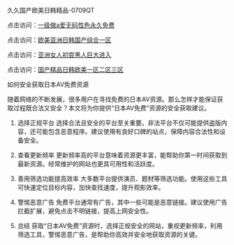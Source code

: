 久久国产欧美日韩精品-0709QT

点击访问：<a href="https://heiliaozj3tjd.pages.dev">一级做a爱无码性色永久免费</a>

点击访问：<a href="https://bsdf-5f5.pages.dev/">欧美亚洲日韩国产综合一区</a>

点击访问：<a href="https://cfad.pages.dev/">亚洲女人初尝黑人巨大进入</a>

点击访问：<a href="https://rtj-3zo.pages.dev/">国产精品日韩欧美一区二区三区</a>


如何安全获取日本AV免费资源

随着网络的不断发展，很多用户在寻找免费的日本AV资源。那么怎样才能保证获取过程既合法又安全？本文将为你提供“日本AV免费”资源的安全获取建议。

1. 选择正规平台
选择合法且安全的平台至关重要。非法平台不仅可能提供盗版内容，还可能包含恶意程序。建议使用有良好口碑的站点，保障内容合法性和设备安全。

2. 查看更新频率
更新频率高的平台意味着资源更丰富，能帮助你第一时间获取到最新资源。经常维护的网站也更具可用性和活跃度。

3. 善用筛选功能提高效率
大多数平台提供演员、题材等筛选功能。使用这些工具可快速定位目标内容，加快查找速度，提升观影效率。

4. 警惕恶意广告
免费平台通常有广告，其中一些可能是恶意链接。建议使用广告拦截扩展，避免点击不明链接，提高上网安全性。

5. 总结
获取“日本AV免费”资源时，选择正规安全的网站，重视更新频率，利用筛选工具，警惕恶意广告，是帮助你高效并安全地获取资源的关键。

<span style="display:none;">[Canonical link]( https://github.com/ad0700925/185618/ ）</span>
